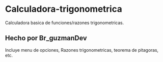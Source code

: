 # Calculadora-trigonometrica
Calculadora basica de funciones/razones trigonometricas.
## Hecho por Br_guzmanDev
Incluye menu de opciones, Razones trigonometricas, teorema de pitagoras, etc.
